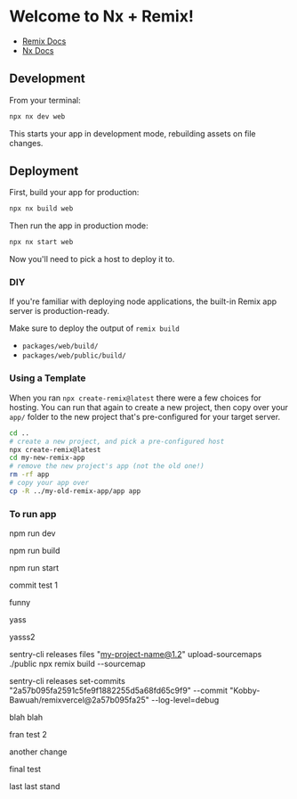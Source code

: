 # Welcome to Nx + Remix!

- [Remix Docs](https://remix.run/docs)
- [Nx Docs](https://nx.dev)

## Development

From your terminal:

```sh
npx nx dev web
```

This starts your app in development mode, rebuilding assets on file changes.

## Deployment

First, build your app for production:

```sh
npx nx build web
```

Then run the app in production mode:

```sh
npx nx start web
```

Now you'll need to pick a host to deploy it to.

### DIY

If you're familiar with deploying node applications, the built-in Remix app server is production-ready.

Make sure to deploy the output of `remix build`

- `packages/web/build/`
- `packages/web/public/build/`

### Using a Template

When you ran `npx create-remix@latest` there were a few choices for hosting. You can run that again to create a new project, then copy over your `app/` folder to the new project that's pre-configured for your target server.

```sh
cd ..
# create a new project, and pick a pre-configured host
npx create-remix@latest
cd my-new-remix-app
# remove the new project's app (not the old one!)
rm -rf app
# copy your app over
cp -R ../my-old-remix-app/app app
```

### To run app

npm run dev

npm run build

npm run start

commit test 1

funny

yass

yasss2

sentry-cli releases files "my-project-name@1.2" upload-sourcemaps ./public
npx remix build --sourcemap

sentry-cli releases set-commits "2a57b095fa2591c5fe9f1882255d5a68fd65c9f9" --commit "Kobby-Bawuah/remixvercel@2a57b095fa25" --log-level=debug

blah blah

fran test 2

another change

final test

last last stand
